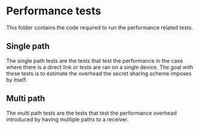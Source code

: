 # Performance tests

This folder contains the code required to run the performance related tests. 

## Single path

The single path tests are the tests that test the performance in the case where there is a direct link or tests are ran on a single device. The goal with these tests is to estimate the overhead the secret sharing scheme imposes by itself. 

## Multi path

The multi path tests are the tests that test the performance overhead introduced by having multiple paths to a receiver. 


